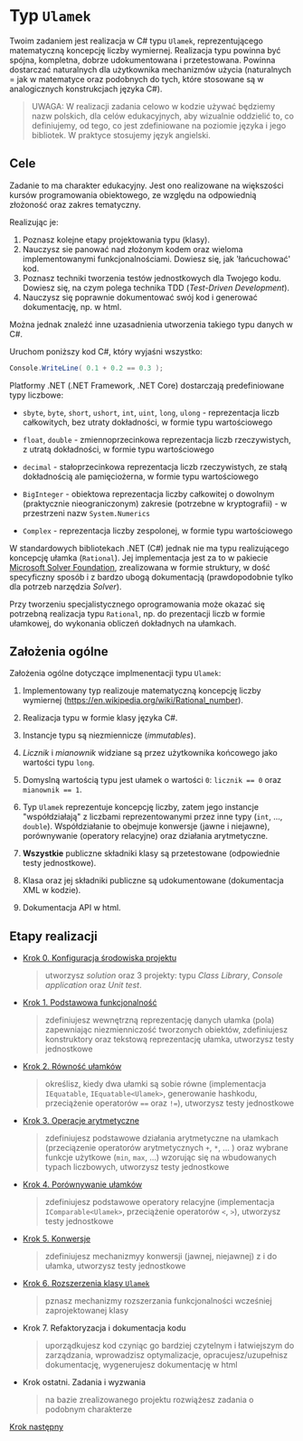 # Typ `Ulamek` #

Twoim zadaniem jest realizacja w C# typu `Ulamek`, 
reprezentującego matematyczną koncepcję liczby wymiernej. Realizacja typu
powinna być spójna, kompletna, dobrze udokumentowana i przetestowana. 
Powinna dostarczać naturalnych dla użytkownika mechanizmów użycia
(naturalnych = jak w matematyce oraz podobnych do tych, które stosowane
są w analogicznych konstrukcjach języka C#).

> UWAGA: W realizacji zadania celowo w kodzie używać będziemy nazw polskich, dla celów edukacyjnych, aby wizualnie oddzielić to, co definiujemy, od tego, co jest zdefiniowane na poziomie języka i jego bibliotek. W praktyce stosujemy język angielski.




## Cele ##

Zadanie to ma charakter edukacyjny. Jest ono realizowane na większości kursów programowania obiektowego, ze względu na odpowiednią złożoność oraz zakres tematyczny.

Realizując je:

1. Poznasz kolejne etapy projektowania typu (klasy).
2. Nauczysz sie panować nad złożonym kodem oraz wieloma implementowanymi funkcjonalnościami. Dowiesz się, jak 'łańcuchować' kod.
3. Poznasz techniki tworzenia testów jednostkowych dla Twojego kodu. Dowiesz się, na czym polega technika TDD (_Test-Driven Development_).
4. Nauczysz się poprawnie dokumentować swój kod i generować dokumentację, np. w html.

Można jednak znaleźć inne uzasadnienia utworzenia takiego typu danych w C#.

Uruchom poniższy kod C#, który wyjaśni wszystko:

````csharp
Console.WriteLine( 0.1 + 0.2 == 0.3 );
````

Platformy .NET (.NET Framework, .NET Core) dostarczają predefiniowane typy liczbowe:

* `sbyte`, `byte`, `short`, `ushort`, `int`, `uint`, `long`, `ulong` - reprezentacja liczb całkowitych, bez utraty dokładności, w formie typu wartościowego

* `float`, `double` - zmiennoprzecinkowa reprezentacja liczb rzeczywistych, z utratą dokładności, w formie typu wartościowego 

* `decimal` - stałoprzecinkowa reprezentacja liczb rzeczywistych, ze stałą dokładnością ale pamięciożerna, w formie typu wartościowego

* `BigInteger` - obiektowa reprezentacja liczby całkowitej o dowolnym (praktycznie nieograniczonym) zakresie (potrzebne w kryptografii) - w przestrzeni nazw `System.Numerics`

* `Complex` - reprezentacja liczby zespolonej, w formie typu wartościowego

W standardowych bibliotekach .NET (C#) jednak nie ma typu realizującego koncepcję ułamka (`Rational`).  Jej implementacja jest za to w pakiecie [Microsoft Solver Foundation](https://msdn.microsoft.com/en-us/library/microsoft.solverfoundation.common.rational(v=vs.93).aspx), zrealizowana w formie struktury, w dość specyficzny sposób i z bardzo ubogą dokumentacją (prawdopodobnie tylko dla potrzeb narzędzia *Solver*).

Przy tworzeniu specjalistycznego oprogramowania może okazać się potrzebną realizacja typu `Rational`, np. do prezentacji liczb w formie ułamkowej, do wykonania obliczeń dokładnych na ułamkach.

## Założenia ogólne ##

Założenia ogólne dotyczące implmenentacji typu `Ulamek`:

1. Implementowany typ realizouje matematyczną koncepcję liczby wymiernej (https://en.wikipedia.org/wiki/Rational_number).

2. Realizacja typu w formie klasy języka C#.

3. Instancje typu są niezmiennicze (_immutables_).

4. _Licznik_ i _mianownik_ widziane są przez użytkownika końcowego jako wartości typu `long`.

5. Domyslną wartością typu jest ułamek o wartości `0`: `licznik == 0` oraz `mianownik == 1`.

6. Typ `Ulamek` reprezentuje koncepcję liczby, zatem jego instancje "współdziałają" z liczbami reprezentowanymi przez inne typy (`int`, ..., `double`). Współdziałanie to obejmuje konwersje (jawne i niejawne), porównywanie (operatory relacyjne) oraz działania arytmetyczne.

7. **Wszystkie** publiczne składniki klasy są przetestowane (odpowiednie testy jednostkowe).

8. Klasa oraz jej składniki publiczne są udokumentowane (dokumentacja XML w kodzie).

9. Dokumentacja API w html.

## Etapy realizacji ##

* [Krok 0. Konfiguracja środowiska projektu](step00.md)
    > utworzysz _solution_ oraz 3 projekty: typu _Class Library_, _Console application_ oraz _Unit test_.

* [Krok 1. Podstawowa funkcjonalność](step01.md)
    > zdefiniujesz wewnętrzną reprezentację danych ułamka (pola) zapewniając niezmienniczość tworzonych obiektów, zdefiniujesz konstruktory oraz tekstową reprezentację ułamka, utworzysz testy jednostkowe

* [Krok 2. Równość ułamków](step02.md)
    > określisz, kiedy dwa ułamki są sobie równe (implementacja `IEquatable`, `IEquatable<Ulamek>`, generowanie hashkodu, przeciążenie operatorów `==` oraz `!=`), utworzysz testy jednostkowe

* [Krok 3. Operacje arytmetyczne](step03.md)
    > zdefiniujesz podstawowe działania arytmetyczne na ułamkach (przeciązenie operatorów arytmetycznych `+`, `*`, ... ) oraz wybrane funkcje użytkowe (`min`, `max`, ...) wzorując się na wbudowanych typach liczbowych, utworzysz testy jednostkowe

* [Krok 4. Porównywanie ułamków](step04.md)
    > zdefiniujesz podstawowe operatory relacyjne (implementacja `IComparable<Ulamek>`, przeciążenie operatorów `<`, `>`), utworzysz testy jednostkowe

* [Krok 5. Konwersje](step05.md)
    > zdefiniujesz mechanizmyy konwersji (jawnej, niejawnej) z i do ułamka, utworzysz testy jednostkowe

* [Krok 6. Rozszerzenia klasy `Ulamek`](step06.md)
    > pznasz mechanizmy rozszerzania funkcjonalności wcześniej zaprojektowanej klasy

* Krok 7. Refaktoryzacja i dokumentacja kodu
    > uporządkujesz kod czyniąc go bardziej czytelnym i łatwiejszym do zarządzania, wprowadzisz optymalizacje, opracujesz/uzupełnisz dokumentację, wygenerujesz dokumentację w html

* Krok ostatni. Zadania i wyzwania
    > na bazie zrealizowanego projektu rozwiążesz zadania o podobnym charakterze

[Krok następny](step00.md)
